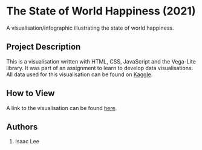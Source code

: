 # The State of World Happiness (2021)
A visualisation/infographic illustrating the state of world happiness.

## Project Description
This is a visualisation written with HTML, CSS, JavaScript and the Vega-Lite library. It was part of an assignment to learn to develop data visualisations. All data used for this visualisation can be found on [Kaggle](https://www.kaggle.com/datasets).

## How to View
A link to the visualisation can be found [here](https://isaaclee29.github.io/FIT3179-Data-Visualisation/).

## Authors
1. Isaac Lee
